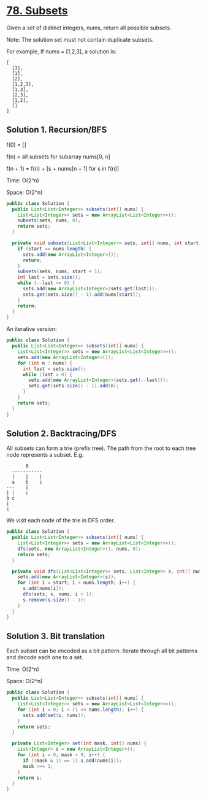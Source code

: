 # [78. Subsets](https://leetcode.com/problems/subsets/)

Given a set of distinct integers, nums, return all possible subsets.

Note: The solution set must not contain duplicate subsets.

For example,
If nums = [1,2,3], a solution is:

```
[
  [3],
  [1],
  [2],
  [1,2,3],
  [1,3],
  [2,3],
  [1,2],
  []
]
```

## Solution 1. Recursion/BFS

f(0) = []

f(n) = all subsets for subarray nums[0, n]

f(n + 1) = f(n) + [s + nums[n + 1] for s in f(n)]

Time: O(2^n)

Space: O(2^n)

```java
public class Solution {
  public List<List<Integer>> subsets(int[] nums) {
    List<List<Integer>> sets = new ArrayList<List<Integer>>();
    subsets(sets, nums, 0);
    return sets;
  }

  private void subsets(List<List<Integer>> sets, int[] nums, int start) {
    if (start == nums.length) {
      sets.add(new ArrayList<Integer>());
      return;
    }
    subsets(sets, nums, start + 1);
    int last = sets.size();
    while (--last >= 0) {
      sets.add(new ArrayList<Integer>(sets.get(last)));
      sets.get(sets.size() - 1).add(nums[start]);
    }
    return;
  }
}
```

An iterative version:

```java
public class Solution {
  public List<List<Integer>> subsets(int[] nums) {
    List<List<Integer>> sets = new ArrayList<List<Integer>>();
    sets.add(new ArrayList<Integer>());
    for (int n : nums) {
      int last = sets.size();
      while (last > 0) {
        sets.add(new ArrayList<Integer>(sets.get(--last)));
        sets.get(sets.size() - 1).add(n);
      }
    }
    return sets;
  }
}
```

## Solution 2. Backtracing/DFS

All subsets can form a trie (prefix tree). The path from the root to each tree node represents a subset. E.g.

```
       0
  -----------
  |    |    |
  a    b    c
---    |
| |    c
b c
|
c
```

We visit each node of the trie in DFS order.

```java
public class Solution {
  public List<List<Integer>> subsets(int[] nums) {
    List<List<Integer>> sets = new ArrayList<List<Integer>>();
    dfs(sets, new ArrayList<Integer>(), nums, 0);
    return sets;
  }

  private void dfs(List<List<Integer>> sets, List<Integer> s, int[] nums, int start) {
    sets.add(new ArrayList<Integer>(s));
    for (int i = start; i < nums.length; i++) {
      s.add(nums[i]);
      dfs(sets, s, nums, i + 1);
      s.remove(s.size() - 1);
    }
  }
}
```

## Solution 3. Bit translation

Each subset can be encoded as a bit pattern. Iterate through all bit patterns and decode each one to a set.

Time: O(2^n)

Space: O(2^n)

```java
public class Solution {
  public List<List<Integer>> subsets(int[] nums) {
    List<List<Integer>> sets = new ArrayList<List<Integer>>();
    for (int i = 0; i < (1 << nums.length); i++) {
      sets.add(set(i, nums));
    }
    return sets;
  }

  private List<Integer> set(int mask, int[] nums) {
    List<Integer> s = new ArrayList<Integer>();
    for (int i = 0; mask > 0; i++) {
      if ((mask & 1) == 1) s.add(nums[i]);
      mask >>= 1;
    }
    return s;
  }
}
```
